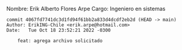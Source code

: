 Nombre: Erik Alberto Flores Arpe Cargo: Ingeniero en sistemas
```
commit 4067fd7741dc3d1fd94f61bb2a833d4dcdf2eb2d (HEAD -> main)
Author: ErikING-Chile <erik.arpe@hotmail.com>
Date:   Tue Oct 18 23:52:21 2022 -0300

    feat: agrega archivo solicitado
```
